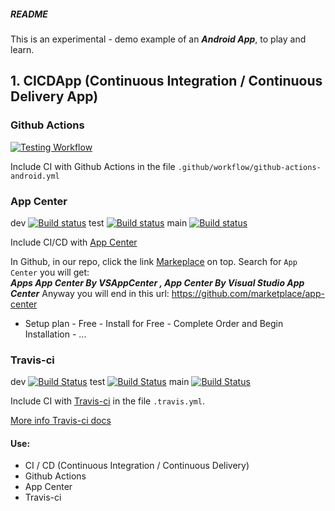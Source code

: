 ##### README

This is an experimental - demo example of an ***Android App***, to play and learn.


## 1. CICDApp (Continuous Integration / Continuous Delivery App)


### Github Actions
[![Testing Workflow](https://github.com/bitlibitloque/CICDApp/actions/workflows/github-actions-android.yml/badge.svg)](https://github.com/bitlibitloque/CICDApp/actions/workflows/github-actions-android.yml)

Include CI with Github Actions in the file `.github/workflow/github-actions-android.yml`

### App Center
dev  [![Build status](https://build.appcenter.ms/v0.1/apps/e8a616f9-882e-4daa-8eed-4eb4307099ea/branches/dev/badge)](https://appcenter.ms)
test [![Build status](https://build.appcenter.ms/v0.1/apps/e8a616f9-882e-4daa-8eed-4eb4307099ea/branches/test/badge)](https://appcenter.ms)
main [![Build status](https://build.appcenter.ms/v0.1/apps/e8a616f9-882e-4daa-8eed-4eb4307099ea/branches/main/badge)](https://appcenter.ms)

Include CI/CD with [App Center](https://appcenter.ms/)


In Github, in our repo, click the link [Markeplace](https://github.com/marketplace) on top.
Search for `App Center` you will get:\
***Apps App Center By VSAppCenter , App Center By Visual Studio App Center*** 
Anyway you will end in this url: <https://github.com/marketplace/app-center>

- Setup plan - Free - Install for Free - Complete Order and Begin Installation - ...

### Travis-ci
dev [![Build Status](https://www.travis-ci.com/bitlibitloque/CICDApp.svg?branch=dev)](https://www.travis-ci.com/bitlibitloque/CICDApp)
test [![Build Status](https://www.travis-ci.com/bitlibitloque/CICDApp.svg?branch=test)](https://www.travis-ci.com/bitlibitloque/CICDApp)
main [![Build Status](https://www.travis-ci.com/bitlibitloque/CICDApp.svg?branch=main)](https://www.travis-ci.com/bitlibitloque/CICDApp)

Include CI with [Travis-ci](https://travis-ci.com/) in the file `.travis.yml`.

[More info Travis-ci docs](https://docs.travis-ci.com/user/languages/android/)


#### Use:

- CI / CD (Continuous Integration / Continuous Delivery)
- Github Actions
- App Center
- Travis-ci


